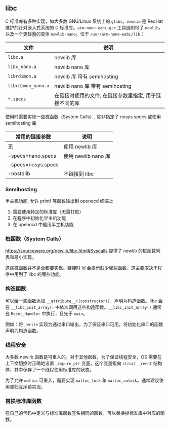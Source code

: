 ## libc

C 标准库有多种实现，如大多数 GNU/Linux 系统上的 `glibc`。`newlib` 是 RedHat 维护的针对嵌入式系统的 C 标准库。`arm-none-eabi-gcc` 工具链附带了 `newlib`。以及一个更轻量的变体 `newlib-nano`。位于 `/usr/arm-none-eabi/lib`：

| 文件               | 说明                                                   |
| ------------------ | ------------------------------------------------------ |
| `libc.a`           | newlib 库                                              |
| `libc_nano.a`      | newlib nano 库                                         |
| `librdimon.a`      | newlib 库 带有 semihosting                             |
| `librdimon_nano.a` | newlib nano 库 带有 semihosting                        |
| `*.specs`          | 在链接时使用的文件, 在链接参数里指定, 用于链接不同的库 |

使用时需要实现一些桩函数（System Calls）, 除非指定了 nosys.specs 或使用 semihosting 库

| 常用的链接参数     | 说明                |
| ------------------ | ------------------- |
| 无                 | 使用 newlib 库      |
| -specs=nano.specs  | 使用 newlib nano 库 |
| -specs=nosys.specs |                     |
| -nostdlib          | 不链接到 libc       |

### Semihosting

半主机功能, 允许 printf 等函数输出到 openocd 终端上

1. 需要使用特定的标准库（无需打桩）
2. 在程序中初始化半主机功能
3. 在 openocd 中启用半主机功能

### 桩函数（System Calls）

https://sourceware.org/newlib/libc.html#Syscalls 提供了 newlib 的桩函数列表和最小实现。

这些桩函数并不是全都要实现。链接时 ld 会提示缺少哪些函数，这主要取决于程序中用到了 libc 的哪些功能。

### 构造函数

可以给一些函数添加 `__attribute__((constructor))`，声明为构造函数。libc 会在 `__libc_init_array()` 中依次调用这些构造函数。`__libc_init_array()` 通常在 `Reset_Handler` 中执行，且先于 `main`。

例如：将 `_write` 实现为通过串口输出，为了保证串口可用，将初始化串口的函数声明为构造函数。

### 线程安全

大多数 newlib 函数是可重入的。对于其他函数，为了保证线程安全，OS 需要在上下文切换时正确地设置 `_impure_ptr` 变量，这个变量指向 `struct _reent` 结构体，其中保存了一个线程使用标准库的状态。

为了允许 `malloc` 可重入，需要实现 `malloc_lock` 和 `malloc_unlock`。通常建议使用递归互斥锁实现。

### 替换标准库函数

在自己的代码中定义与标准库函数签名相同的函数，可以替换掉标准库中对应的函数。